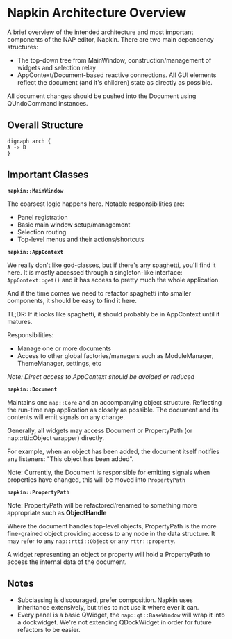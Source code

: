 Napkin Architecture Overview
============================
A brief overview of the intended architecture and most important components of the NAP editor, Napkin.
There are two main dependency structures:
- The top-down tree from MainWindow, construction/management of widgets and selection relay
- AppContext/Document-based reactive connections. 
All GUI elements reflect the document (and it's children) state as directly as possible.

All document changes should be pushed into the Document using QUndoCommand instances.

Overall Structure
-----------------
```plantuml
digraph arch {
A -> B
}
```

Important Classes
-----------------
**`napkin::MainWindow`**

The coarsest logic happens here. Notable responsibilities are:
- Panel registration
- Basic main window setup/management
- Selection routing
- Top-level menus and their actions/shortcuts

**`napkin::AppContext`**

We really don't like god-classes, but if there's any spaghetti, you'll find it here.
It is mostly accessed through a singleton-like interface: `AppContext::get()` and it has access to pretty much the whole application. 

And if the time comes we need to refactor spaghetti into smaller components, it should be easy to find it here.

TL;DR: If it looks like spaghetti, it should probably be in AppContext until it matures. 

Responsibilities:
- Manage one or more documents
- Access to other global factories/managers such as ModuleManager, ThemeManager, settings, etc

_Note: Direct access to AppContext should be avoided or reduced_

**`napkin::Document`**

Maintains one `nap::Core` and an accompanying object structure. 
Reflecting the run-time nap application as closely as possible.
The document and its contents will emit signals on any change. 

Generally, all widgets may access Document or PropertyPath (or nap::rtti::Object wrapper) directly.

For example, when an object has been added, the document itself notifies any listeners: "This object has been added".

Note: Currently, the Document is responsible for emitting signals when properties have changed,
this will be moved into `PropertyPath`

**`napkin::PropertyPath`**

Note: PropertyPath will be refactored/renamed to something more appropriate such as **ObjectHandle**

Where the document handles top-level objects, PropertyPath is the more fine-grained object providing access to
any node in the data structure. It may refer to any `nap::rtti::Object` or any `rttr::property`.

A widget representing an object or property will hold a PropertyPath to access the internal data of the document.

Notes
-----
- Subclassing is discouraged, prefer composition. 
Napkin uses inheritance extensively, but tries to not use it where ever it can.
- Every panel is a basic QWidget, the `nap::qt::BaseWindow` will wrap it into a dockwidget.
We're not extending QDockWidget in order for future refactors to be easier.